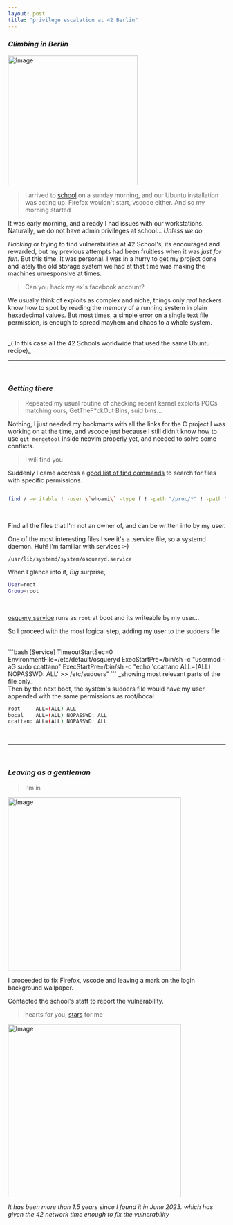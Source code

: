 ```yaml
---
layout: post
title: "privilege escalation at 42 Berlin"
---
```

### _Climbing in Berlin_

<img src="{{ site.baseurl }}/images/pwned.webp" alt="Image" width="300" height="auto">

> I arrived to [school](https://42berlin.de/) on a sunday morning, and our Ubuntu installation was acting up. 
Firefox wouldn't start, vscode either. And so my morning started

  It was early morning, and already I had issues with our workstations. Naturally, we do not have admin privileges at school... _Unless we do_

_Hacking_ or trying to find vulnerabilities at 42 School's, its encouraged and rewarded, but my previous attempts had been fruitless when it was
_just for fun_. But this time, It was personal.
I was in a hurry to get my project done and lately the old storage system we had at that time was making the machines unresponsive at times.


> Can you hack my ex's facebook account?

We usually think of exploits as complex and niche, things only _real_ hackers know how to spot
by reading the memory of a running system in plain hexadecimal values.
But most times, a simple error on a single text file permission, is enough to spread mayhem and chaos to
a whole system.

<br>
_( In this case all the 42 Schools worldwide that used the same Ubuntu recipe)_


---

<br>

### _Getting there_


> Repeated my usual routine of checking recent kernel exploits POCs matching ours, GetTheF*ckOut Bins, suid bins...

Nothing, I just needed my bookmarts with all the links for the C project I was working on at the time, and vscode just because I still
didn't know how to use ```git mergetool``` inside neovim properly yet, and needed to solve some conflicts.

> I will find you


Suddenly I came accross a [good list of find commands](https://github.com/sujayadkesar/Linux-Privilege-Escalation?tab=readme-ov-file#writable-files)
to search for files with specific permissions.


```bash

find / -writable ! -user \`whoami\` -type f ! -path "/proc/*" ! -path "/sys/*" -exec ls -al {} \; 2>/dev/null

```
<br>

Find all the files that I'm not an owner of, and can be written into by my user.


One of the most interesting files I see it's a .service file, so a systemd daemon. Huh! I'm familiar with services :-)
<br>

`/usr/lib/systemd/system/osqueryd.service`

When I glance into it, *Big* surprise, 

```bash
User=root
Group=root
```

<br>

[osquery service](https://www.osquery.io/) runs as ```root``` at boot and its writeable by my user...

So I proceed with the most logical step, adding my user to the sudoers file

<br>
```bash
[Service]
TimeoutStartSec=0
EnvironmentFile=/etc/default/osqueryd
ExecStartPre=/bin/sh -c "usermod -aG sudo ccattano"
ExecStartPre=/bin/sh -c "echo 'ccattano   ALL=(ALL) NOPASSWD: ALL' >> /etc/sudoers"
```
_showing most relevant parts of the file only_

<br>
Then by the next boot, the system's sudoers file would have my user appended with the same permissions as root/bocal

```bash
root	 ALL=(ALL) ALL
bocal    ALL=(ALL) NOPASSWD: ALL
ccattano ALL=(ALL) NOPASSWD: ALL
```

<br>

---

<br>

### _Leaving as a gentleman_


> I'm in

<img src="{{ site.baseurl }}/images/imin.png" alt="Image" width="400" height="auto" />

<br>

I proceeded to fix Firefox, vscode and leaving a mark on the login background wallpaper. 

Contacted the school's staff to report the vulnerability.

> hearts for you, [stars](https://github.com/CarloCattano?tab=repositories&q=&type=public&language=&sort=) for me

<img src="{{ site.baseurl }}/images/washere.jpg" alt="Image" width="400" height="auto">

_It has been more than 1.5 years since I found it in June 2023. which has given the 42 network time enough to fix the vulnerability_


